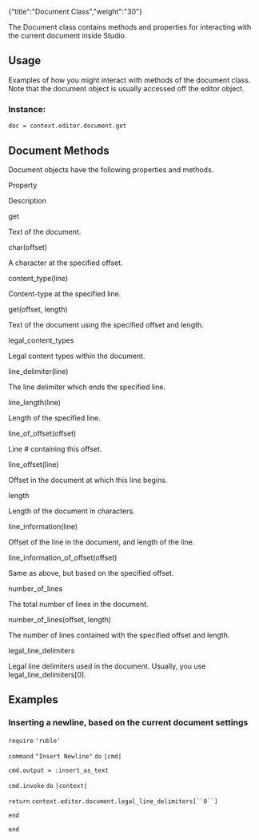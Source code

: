 {"title":"Document Class","weight":"30"}

The Document class contains methods and properties for interacting with the current document inside Studio.

## Usage

Examples of how you might interact with methods of the document class. Note that the document object is usually accessed off the editor object.

### Instance:

`doc = context.editor.document.get`

## Document Methods

Document objects have the following properties and methods.

Property

Description

get

Text of the document.

char(offset)

A character at the specified offset.

content\_type(line)

Content-type at the specified line.

get(offset, length)

Text of the document using the specified offset and length.

legal\_content\_types

Legal content types within the document.

line\_delimiter(line)

The line delimiter which ends the specified line.

line\_length(line)

Length of the specified line.

line\_of\_offset(offset)

Line # containing this offset.

line\_offset(line)

Offset in the document at which this line begins.

length

Length of the document in characters.

line\_information(line)

Offset of the line in the document, and length of the line.

line\_information\_of\_offset(offset)

Same as above, but based on the specified offset.

number\_of\_lines

The total number of lines in the document.

number\_of\_lines(offset, length)

The number of lines contained with the specified offset and length.

legal\_line\_delimiters

Legal line delimiters used in the document. Usually, you use legal\_line\_delimiters\[0\].

## Examples

### Inserting a newline, based on the current document settings

`require` `'ruble'`

`command` `"Insert Newline"`  `do` `|cmd|`

`cmd.output = :insert_as_text`

`cmd.invoke` `do` `|context|`

`return` `context.editor.document.legal_line_delimiters[``0``]`

`end`

`end`
